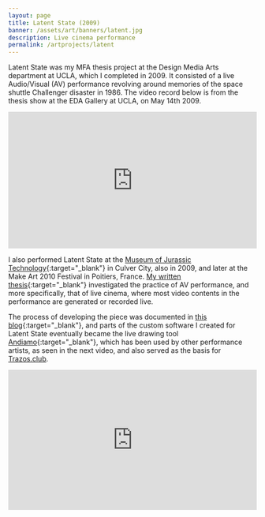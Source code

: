```yaml
---
layout: page
title: Latent State (2009)
banner: /assets/art/banners/latent.jpg
description: Live cinema performance
permalink: /artprojects/latent
---
```


Latent State was my MFA thesis project at the Design Media Arts department at UCLA, which I completed in 2009. It consisted of a live
Audio/Visual (AV) performance revolving around memories of the space shuttle Challenger disaster in 1986. The video record below is from the
thesis show at the EDA Gallery at UCLA, on May 14th 2009.

<!-- <iframe src="https://player.vimeo.com/video/4806038" width="730" height="402" frameborder="0" webkitallowfullscreen mozallowfullscreen allowfullscreen></iframe> -->

<div style="padding:55% 0 0 0;position:relative;"><iframe src="https://player.vimeo.com/video/4806038?title=0&byline=0&portrait=0" style="position:absolute;top:0;left:0;width:100%;height:100%;" frameborder="0" webkitallowfullscreen mozallowfullscreen allowfullscreen></iframe></div><script src="https://player.vimeo.com/api/player.js"></script>

I also performed Latent State at the [Museum of Jurassic Technology](http://mjt.org/){:target="_blank"} in Culver City, also in 2009, and later at the
Make Art 2010 Festival in Poitiers, France. [My written thesis](http://andrescolubri.net/assets/art/colubri-mfa_thesis-ucla.pdf){:target="_blank"} investigated
the practice of AV performance, and more specifically, that of live cinema, where most video contents in the performance are generated or recorded live.

The process of developing the piece was documented in [this blog](https://naute.wordpress.com/){:target="_blank"}, and parts of the custom software I created for Latent State eventually
became the live drawing tool [Andiamo](https://github.com/andiamo/andiamo){:target="_blank"}, which has been used by other performance artists, as seen in the next video,
and also served as the basis for [Trazos.club](/artprojects/trazos).

<!-- <iframe src="https://player.vimeo.com/video/200751037" width="740" height="417" frameborder="0" webkitallowfullscreen mozallowfullscreen allowfullscreen></iframe> -->

<div style="padding:56.25% 0 0 0;position:relative;"><iframe src="https://player.vimeo.com/video/200751037?title=0&byline=0&portrait=0" style="position:absolute;top:0;left:0;width:100%;height:100%;" frameborder="0" webkitallowfullscreen mozallowfullscreen allowfullscreen></iframe></div><script src="https://player.vimeo.com/api/player.js"></script>
